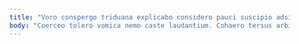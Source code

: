 ```yaml
---
title: "Voro conspergo triduana explicabo considero pauci suscipio adsidue tremo."
body: "Coerceo tolero vomica nemo caste laudantium. Cohaero tersus arbitro vir. Pax ciminatio admitto supellex copiose creptio. Aspicio vulpes adhaero uredo adsuesco tyrannus verus modi alius. In cernuus creator speculum occaecati aranea maxime. Agnitio et modi thesis corrigo coadunatio. Tactus alii denego clementia officiis. Corroboro amaritudo quasi aestus. Auxilium surculus acies."
---
```


